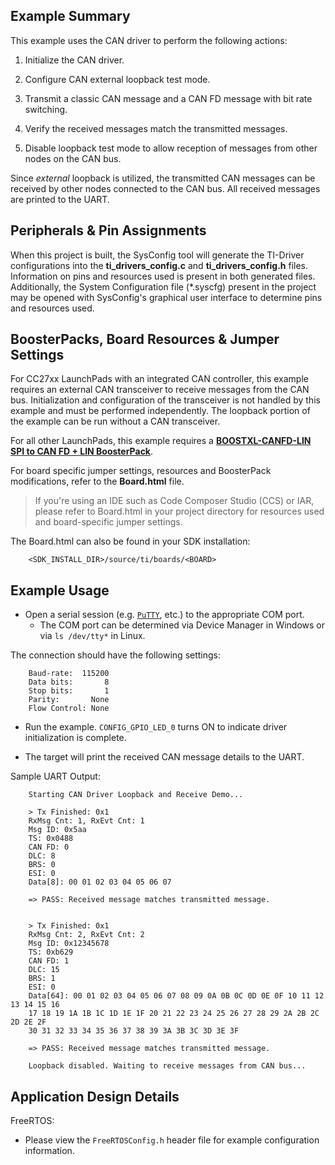 ## Example Summary

This example uses the CAN driver to perform the following actions:

1) Initialize the CAN driver.

2) Configure CAN external loopback test mode.

3) Transmit a classic CAN message and a CAN FD message with bit rate switching.

4) Verify the received messages match the transmitted messages.

5) Disable loopback test mode to allow reception of messages from other nodes on the CAN bus.

Since *external* loopback is utilized, the transmitted CAN messages can be
received by other nodes connected to the CAN bus. All received messages are
printed to the UART.

## Peripherals & Pin Assignments

When this project is built, the SysConfig tool will generate the TI-Driver
configurations into the __ti_drivers_config.c__ and __ti_drivers_config.h__
files. Information on pins and resources used is present in both generated
files. Additionally, the System Configuration file (\*.syscfg) present in the
project may be opened with SysConfig's graphical user interface to determine
pins and resources used.

## BoosterPacks, Board Resources & Jumper Settings

For CC27xx LaunchPads with an integrated CAN controller, this example requires
an external CAN transceiver to receive messages from the CAN bus. Initialization
and configuration of the transceiver is not handled by this example and must be
performed independently. The loopback portion of the example can be run without
a CAN transceiver.

For all other LaunchPads, this example requires a
[__BOOSTXL-CANFD-LIN SPI to CAN FD + LIN BoosterPack__][boostxl-canfd-lin].

For board specific jumper settings, resources and BoosterPack modifications,
refer to the __Board.html__ file.

> If you're using an IDE such as Code Composer Studio (CCS) or IAR, please
refer to Board.html in your project directory for resources used and
board-specific jumper settings.

The Board.html can also be found in your SDK installation:

        <SDK_INSTALL_DIR>/source/ti/boards/<BOARD>

## Example Usage

* Open a serial session (e.g. [`PuTTY`](http://www.putty.org/ "PuTTY's
Homepage"), etc.) to the appropriate COM port.
    * The COM port can be determined via Device Manager in Windows or via
`ls /dev/tty*` in Linux.

The connection should have the following settings:
```
    Baud-rate:  115200
    Data bits:       8
    Stop bits:       1
    Parity:       None
    Flow Control: None
```

* Run the example. `CONFIG_GPIO_LED_0` turns ON to indicate driver
initialization is complete.

* The target will print the received CAN message details to the UART.

Sample UART Output:

```
    Starting CAN Driver Loopback and Receive Demo...

    > Tx Finished: 0x1
    RxMsg Cnt: 1, RxEvt Cnt: 1
    Msg ID: 0x5aa
    TS: 0x0488
    CAN FD: 0
    DLC: 8
    BRS: 0
    ESI: 0
    Data[8]: 00 01 02 03 04 05 06 07

    => PASS: Received message matches transmitted message.


    > Tx Finished: 0x1
    RxMsg Cnt: 2, RxEvt Cnt: 2
    Msg ID: 0x12345678
    TS: 0xb629
    CAN FD: 1
    DLC: 15
    BRS: 1
    ESI: 0
    Data[64]: 00 01 02 03 04 05 06 07 08 09 0A 0B 0C 0D 0E 0F 10 11 12 13 14 15 16
    17 18 19 1A 1B 1C 1D 1E 1F 20 21 22 23 24 25 26 27 28 29 2A 2B 2C 2D 2E 2F
    30 31 32 33 34 35 36 37 38 39 3A 3B 3C 3D 3E 3F

    => PASS: Received message matches transmitted message.

    Loopback disabled. Waiting to receive messages from CAN bus...
```

## Application Design Details

FreeRTOS:

* Please view the `FreeRTOSConfig.h` header file for example configuration
information.

[boostxl-canfd-lin]: https://www.ti.com/tool/BOOSTXL-CANFD-LIN
